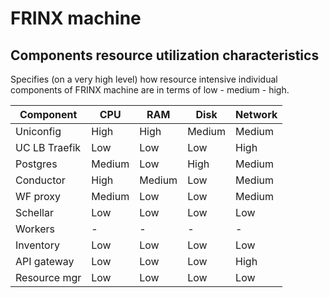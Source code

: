# FRINX machine

## Components resource utilization characteristics

Specifies (on a very high level) how resource intensive individual components of FRINX machine are in terms of low - medium - high.

| Component   | CPU         | RAM         | Disk        | Network    |
| ----------- | ----------- | ----------- | ----------- | ---------- |
| Uniconfig   | High        | High        | Medium      | Medium     |
| UC LB Traefik | Low       | Low         | Low         | High       |
| Postgres    | Medium      | Low         | High        | Medium     |
| Conductor   | High        | Medium      | Low         | Medium     |
| WF proxy    | Medium      | Low         | Low         | Medium     |
| Schellar    | Low         | Low         | Low         | Low        |
| Workers     | -           | -           | -           | -          |
| Inventory   | Low         | Low         | Low         | Low        |
| API gateway | Low         | Low         | Low         | High       |
| Resource mgr | Low        | Low         | Low         | Low        |
